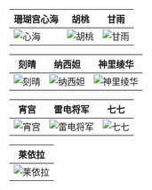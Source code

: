 | 珊瑚宫心海 | 胡桃 | 甘雨 |
|--------|--------|--------|
| ![心海](https://pic2.ziyuan.wang/user/0w0/2024/07/kokomi_b1685cedaf291.jpg) | ![胡桃](https://pic2.ziyuan.wang/user/0w0/2024/07/hutao_aacce73925a94.jpg) | ![甘雨](https://pic2.ziyuan.wang/user/0w0/2024/07/ganyu_c2a614fe610a6.jpg)

| 刻晴 | 纳西妲 | 神里绫华 |
|--------|--------|--------|
 | ![刻晴](https://pic2.ziyuan.wang/user/0w0/2024/07/keqing_f2da788cfc794.jpg) | ![纳西妲](https://pic2.ziyuan.wang/user/0w0/2024/07/nahida_8f2bf082c921b.jpg) | ![神里绫华](https://pic2.ziyuan.wang/user/0w0/2024/07/ayaka_eb4664b286cea.jpg)

| 宵宫 | 雷电将军 | 七七 |
|--------|--------|--------|
| ![宵宫](https://pic2.ziyuan.wang/user/0w0/2024/07/yoimiya_b9601072ac099.jpg) | ![雷电将军](https://pic2.ziyuan.wang/user/0w0/2024/07/beelzebul_215d560c5426f.jpg) | ![七七](https://pic2.ziyuan.wang/user/0w0/2024/07/Qiqi_2f99c4de8521b.png) |

| 莱依拉 |
|--------|
| ![莱依拉](https://pic2.ziyuan.wang/user/0w0/2024/07/Layla_c1dbdcafd5a94.png) |
